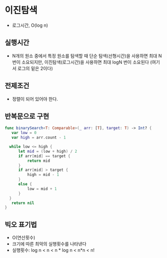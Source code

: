 # 이진탐색
 - 로그시간, O(log n)

## 실행시간
- N개의 원소 중에서 특정 원소를 탐색할 때 단순 탐색(선형시간)을 사용하면 최대 N번이 소요되지만, 이진탐색(로그시간)을 사용하면 최대 logN 번이 소요된다 (여기서 로그의 밑은 2이다)

## 전제조건
- 정렬이 되어 있어야 한다.
 
## 반복문으로 구현

 ```swift
func binarySearch<T: Comparable>(_ arr: [T], target: T) -> Int? {
    var low = 0
    var high = arr.count - 1

   while low <= high {
       let mid = (low + high) / 2
       if arr[mid] == target {
           return mid
       }
       if arr[mid] > target {
           high = mid - 1
       }
       else {
           low = mid + 1
       }
   }
    return nil
}
 ```

## 빅오 표기법
- O(연산횟수)
- 크기에 따른 최악의 실행횟수를 나타낸다
- 실행횟수: log n < n < n * log n < n*n < n!
